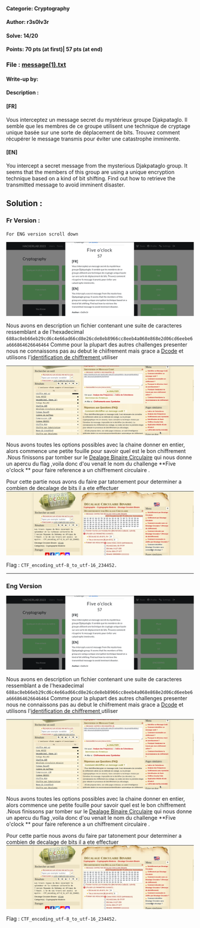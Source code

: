 #### Categorie: Cryptography
#### **Author**: r3s0lv3r
#### Solve: 14/20 
#### Points: 70 pts (at first)|  57 pts (at end)

### File : [message\(1\).txt](./Files/message\(1\).txt) 
#### Write-up by: 
#### Description : 
#### **[FR]**
Vous interceptez un message secret du mystérieux groupe Djakpataglo. Il semble que les membres de ce groupe utilisent une technique de cryptage unique basée sur une sorte de déplacement de bits. Trouvez comment récupérer le message transmis pour éviter une catastrophe imminente.
#### **[EN]**
You intercept a secret message from the mysterious Djakpataglo group. It seems that the members of this group are using a unique encryption technique based on a kind of bit shifting. Find out how to retrieve the transmitted message to avoid imminent disaster.


## Solution :
### Fr Version : 

`For ENG version scroll down` 

![crypt](Images/fiveclock.png)


Nous avons en description un fichier contenant une suite de caracteres ressemblant a de l'hexadecimal 
`688ac8eb66eb29cd6c4e66ad66cd8e26cde8eb8966cc8eeb4a068e868e2d06cd6eebe6a666864626646464` 
Comme pour la plupart des autres challenges presenter nous ne connaissons pas au debut le chiifrement mais grace a [Dcode](https://www.dcode.fr/) et utilisons l'[identification de chiffrement ](https://www.dcode.fr/identification-chiffrement) utiliser 

![option](Images/option.png)

Nous avons toutes les options possibles avec la chaine donner en entier, alors commence une petite fouille pour savoir quel est le bon chiffrement .Nous finissons par tomber sur le 
[Dealage Binaire Circulaire](https://www.dcode.fr/decalage-circulaire-binaire)  qui nous donne un apercu du flag ,voila donc d'ou venait le nom du challenge **Five o'clock ** pour faire reference a un chiffrement circulaire .

Pour cette partie nous avons du faire par tatonement pour determiner a combien de decalage de bits il a ete effectuer
![flag](Images/flag.png)


Flag : `CTF_encoding_utf-8_to_utf-16_234452.` 


-------------------------------------------------------------------------
### Eng Version 

![crypt](Images/fiveclock.png)


Nous avons en description un fichier contenant une suite de caracteres ressemblant a de l'hexadecimal 
`688ac8eb66eb29cd6c4e66ad66cd8e26cde8eb8966cc8eeb4a068e868e2d06cd6eebe6a666864626646464` 
Comme pour la plupart des autres challenges presenter nous ne connaissons pas au debut le chiifrement mais grace a [Dcode](https://www.dcode.fr/) et utilisons l'[identification de chiffrement ](https://www.dcode.fr/identification-chiffrement) utiliser 

![option](Images/option.png)

Nous avons toutes les options possibles avec la chaine donner en entier, alors commence une petite fouille pour savoir quel est le bon chiffrement .Nous finissons par tomber sur le 
[Dealage Binaire Circulaire](https://www.dcode.fr/decalage-circulaire-binaire)  qui nous donne un apercu du flag ,voila donc d'ou venait le nom du challenge **Five o'clock ** pour faire reference a un chiffrement circulaire .

Pour cette partie nous avons du faire par tatonement pour determiner a combien de decalage de bits il a ete effectuer
![flag](Images/flag.png)


Flag : `CTF_encoding_utf-8_to_utf-16_234452.` 

